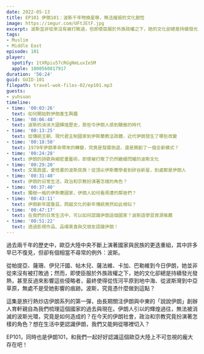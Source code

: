 ```yaml
---
date: 2022-05-13
title: EP101 伊朗101：波斯千年物換星移，無法摧毀的文化韌性
image: https://imgur.com/UFtJEtF.jpg
excerpt: 波斯並非從來沒有被打敗過，但即使臣服於外族政權之下，她的文化卻總是持續發光發熱，她究竟如何做到這點？這集由長期關注伊朗與中東的「說說伊朗」創辦人育軒親自為我們梳理這個國家的過去與現在，和我們一起好好認識這個歐亞大陸上不可忽視的龐大存在吧！
tags:
- Muslim
- Middle East
episode: 101
player:
  spotify: 1tXRpiu57cRGgNmLuxIeSM
  apple: 1000560817917
duration: '56:24'
guid: GUID-101
filepath: travel-wok-files-02/ep101.mp3
guests:
- yuhsuan
timeline:
- time: '00:03:26'
  text: 如何開始對伊朗產生興趣
- time: '00:06:48'
  text: 波斯的泱泱大國輝煌歷史，那些令伊朗人感到驕傲的時代
- time: '00:13:25'
  text: 從傳統王朝、現代君主制國家到伊斯蘭教法政體，近代伊朗發生了哪些改變
- time: '00:18:50'
  text: 1979年伊朗革命帶來的轉變，究竟是發展倒退，還是開創了一個全新模式？
- time: '00:24:28'
  text: 伊朗的詩歌與細密畫藝術，即使被打敗了仍然繼續閃耀的波斯文化
- time: '00:29:20'
  text: 文風鼎盛，愛唸書的波斯民族！從頂尖伊斯蘭學者到矽谷新星，到處都是伊朗人
- time: '00:31:40'
  text: 伊朗的日常生活，政治和宗教扮演著怎樣的角色？
- time: '00:37:40'
  text: 獨樹一格的伊斯蘭國家，伊朗人如何看周遭的鄰居們？
- time: '00:43:11'
  text: 伊朗新年諾魯茲，跨越文化的新年傳統竟然如此相似？
- time: '00:47:17'
  text: 在我們的日常生活中，可以如何認識伊朗這個國家？波斯語學習資源推薦
- time: '00:51:22'
  text: 透過影視作品、品嚐美食與交朋友認識伊朗！
---
```

過去兩千年的歷史中，歐亞大陸中央不斷上演著國家與民族的更迭重組，其中許多早已不復見，但卻有個相當不尋常的例外：波斯。

從帕提亞、薩珊、伊兒汗國、帖木兒、薩法維、卡加、巴勒維到今日伊朗，她並非從來沒有被打敗過；然而，即使臣服於外族政權之下，她的文化卻總是持續發光發熱，甚至反過來影響這些侵略者，最終使得從恆河平原到地中海、從波斯灣到中亞草原，無處不是受她影響的痕跡。波斯，究竟憑什麼做到這點？

這集是旅行熱炒店伊朗系列的第一彈，由長期關注伊朗與中東的「說說伊朗」創辦人育軒親自為我們梳理這個國家的過去與現在。伊朗人引以的輝煌過往，無法被消滅的波斯光環，究竟是如何造成的？在今天的伊朗社會，政治和宗教究竟扮演著怎樣的角色？想在生活中更認識伊朗，我們又能夠從哪裡切入？

EP101，同時也是伊朗101，和我們一起好好認識這個歐亞大陸上不可忽視的龐大存在吧！
